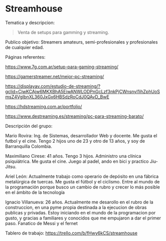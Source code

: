 # Streamhouse

Tematica y descripcion: 
> Venta de setups para gamming y streaming.


Publico objetivo: 
Streamers amateurs, semi-profesionales y profesionales de cualquier edad.


Páginas referentes:

https://www.7g.com.ar/setup-para-gaming-streaming/

https://gamerstreamer.net/mejor-pc-streaming/

https://displayav.com/estudio-de-streaming/?gclid=CjwKCAjw6MKXBhA5EiwANWLODPnGcLzf3nkPjCWnsnyI1ihZphUoSmsZ4VgIbnXL360JxGx6HBSdzRoCdJ0QAvD_BwE

https://hdstreaming.com.ar/portfolio/

https://www.destreaming.es/streaming/pc-para-streaming-barato/


Descripción del grupo:

Mario Rovira: Ing. de Sistemas, desarrollador Web y docente. Me gusta el futbol y el cine. Tengo 2 hijos uno de 23 y otro de 13 años, y soy de Barranquilla Colombia.

Maximiliano Cirese: 41 años. Tengo 3 hijos. Administro una clínica psiquiátrica. Me gusta el cine. Juego al padel, ando en bici y practico Jiu-Jitsu.

Ariel León: Actualmente trabajo como operario de depósito en una fábrica metalúrgica de tuercas. Me gusta el fútbol y el ciclismo. Entre al mundo de la programación porque busco un cambio de rubro y crecer lo más posible en el ámbito de la tecnología

Ignacio Villanueva: 26 años. Actualmente me desarollo en el rubro de la construccion, en una pyme propia destinada a la ejecucion de obras publicas y privadas.
Estoy iniciando en el mundo de la programacion por gusto, y gracias a familiares y conocidos que me empujaron a dar el primer paso. Fanatico de Messi y el fernet

Tablero de trabajo: https://trello.com/b/fHwy6kCS/streamhouse
